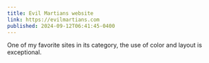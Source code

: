 ```yaml
---
title: Evil Martians website
link: https://evilmartians.com
published: 2024-09-12T06:41:45-0400
---
```


One of my favorite sites in its category, the use of color and layout is exceptional.
